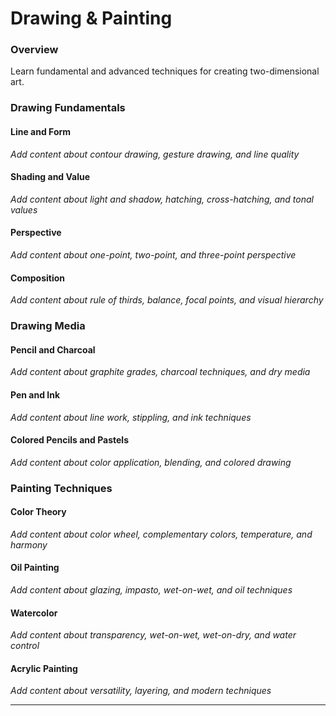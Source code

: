 # Drawing & Painting

### Overview

Learn fundamental and advanced techniques for creating two-dimensional art.

### Drawing Fundamentals

#### Line and Form
*Add content about contour drawing, gesture drawing, and line quality*

#### Shading and Value
*Add content about light and shadow, hatching, cross-hatching, and tonal values*

#### Perspective
*Add content about one-point, two-point, and three-point perspective*

#### Composition
*Add content about rule of thirds, balance, focal points, and visual hierarchy*

### Drawing Media

#### Pencil and Charcoal
*Add content about graphite grades, charcoal techniques, and dry media*

#### Pen and Ink
*Add content about line work, stippling, and ink techniques*

#### Colored Pencils and Pastels
*Add content about color application, blending, and colored drawing*

### Painting Techniques

#### Color Theory
*Add content about color wheel, complementary colors, temperature, and harmony*

#### Oil Painting
*Add content about glazing, impasto, wet-on-wet, and oil techniques*

#### Watercolor
*Add content about transparency, wet-on-wet, wet-on-dry, and water control*

#### Acrylic Painting
*Add content about versatility, layering, and modern techniques*

---

